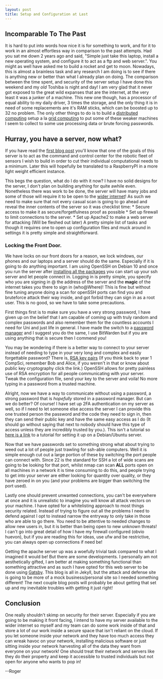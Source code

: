 ```yaml
---
layout: post
title: Setup and Configuration at Last
---
```


## Incomparable To The Past

It is hard to put into words how nice it is for something to work, and for it to work in an almost effortless way in comparison to the past attempts. Had you sat me down 2 years ago and said, "Simple just take this laptop, install a new operating system, and configure it to act as a ftp and web server.". You might as well have asked me to build a rocket and get to moon. Nowadays, this is almost a brainless task and any research I am doing is to see if there is anything new or better than what I already plan on doing. The comparison between the time spent, and security of the server setup I have done this weekend and my _old_ Toshiba is night and day! I am very glad that it never got exposed to the great wild expanses that are the internet, at the very least it was a junker of a machine. This new one though, has a processor of equal ability to my daily driver, 3 times the storage, and the only thing it is in need of some replacements are it's RAM sticks, which can be boosted up to 32 no problem. The only other things to do is to build a [distributed computing](https://en.wikipedia.org/wiki/Distributed_computing) setup a la [grid computing](https://en.wikipedia.org/wiki/Grid_computing) to put some of these weaker machines I seem to collect to some use processing data or brute forcing passwords.

## Hurray, you have a server, now what?

If you have read the [first blog post](https://roger-design.github.io/Server-Selection/) you'll know that one of the goals of this server is to act as the command and control center for the robotic fleet of sensors I wish to build in order to cut their individual computational needs to a minimum. Later this will hopefully be translated to a RaspberryPI in a more light weight efficient instance.

This begs the question, what do I do with it now? I have no solid designs for the server, I don't plan on building anything for quite awhile even. Nonetheless there was work to be done, the server will have many jobs and some of those will require it to be open to the [wider internet](https://www.youtube.com/watch?v=cphNpqKpKc4)! As such we need to make sure that not every casual scan is going to go ahead and reveal the inner contents of the server so it was checklist time:
	* Secure access to make it as secure/forgetfulness proof as possible
	* Set up firewall to limit connections to the server.
	* Set up Apache2 to make a web server for attacking (Will be fleshed out later)
	A pretty simple list of tasks and though it requires one to open up configuration files and muck around in settings it is pretty simple and straightforward.

### Locking the Front Door.
We have locks on our front doors for a reason, we lock windows, our phones and our laptops and a server should do the same. Especially if it is going to do anything important. I am using OpenSSH on Debian 10 and once you run the server after [installing all the packages](https://phoenixnap.com/kb/how-to-enable-ssh-on-debian) you can start up your ssh server and let people connect in. Logging in is pretty simple, you specify who you are signing in @ the address of the server and the **magic** of the internet takes you there to sign in (who@Where)! This is fine but without fine tuning anyone doing a scan for openSSH ports can find you and bruteforce attack their way inside, and got forbid they can sign in as a root user. This is no good, so we have to take some precautions.

First things first is to make sure you have a very strong password, I have given up on the belief that I am capable of coming up with truly random and complex passwords and also remember them for the countless accounts I need for Uni and just life in general. I have made the switch to a [password manager](https://uk.pcmag.com/password-managers/4296/the-best-password-managers) and I suggest you do the same, I use BitWarden but if you are using anything that is secure then I commend you!

You may be wondering if there is a better way to connect to your server instead of needing to type in your very long and complex and easily forgettable password? There is, [RSA key pairs](https://www.comparitech.com/blog/information-security/rsa-encryption/) (If you think back to year 1 CompSci, remember Bob and Alice, if you weren't in that or know about public key cryptography click the link.) OpenSSH allows for pretty painless use of RSA encryption for all people communicating with your server. Tweak the configuration file, send your key to the server and voila! No more typing in a password from a trusted machine.

Alright, now we have a way to communicate without using a password, a strong password that is _hopefully_ stored in a password manager. But can we do better? Of course! I have set up 2FA authentication on my server as well, so if I need to let someone else access the server I can provide this one trusted person the password and the code they need to sign in, then they can send their public key and have the same easy access as I do (It should go without saying that next to nobody should have this type of access unless they are incredibly trusted by you.). This isn't a tutorial so [here is a link](https://www.globo.tech/learning-center/setup-ssh-server-with-two-factor-authentication-ubuntu-debian/) to a tutorial for setting it up on a Debian/Ubuntu server. 

Now that we have passwords set to something strong what about trying to weed out a lot of people just trawling for ssh-able computers. Well it is simple enough cut out a large portion of these by switching the port people can connect with. Since 22 is the standard for SSH a lot of wide scans are going to be looking for that port, whilst nmap can scan **ALL** ports open on all machines in a network it is time consuming to do this, and people trying to get into your server are either looking for quantity over quality, or they have zeroed in on you (and your problems are bigger than switching the port used).	   
	   
Lastly one should prevent unwanted connections, you can't be everywhere at once and it is unrealistic to imagine you will know all attack vectors on your machine. I have opted for a whitelisting approach to most things security related. Instead of trying to figure out all the problems I need to defend against I opt to instead narrow the entryway to only take in those who are able to go there. You need to be attentive to needed changes to allow new users in, but it is better than being open to new unknown threats! I can't go into great detail of how I have my firewall configured (obvio huevon), but if you are reading this for ideas, use ufw and be restrictive, you can always open up connections if need be!	   

Getting the apache server up was a woefully trivial task compared to what I imagined it would be! But there are some developments. I personally am not aesthetically gifted, I am better at making something functional than something attractive and as such I have opted for this web server to be done using [Gatsby](https://www.gatsbyjs.com/docs/glossary/static-site-generator/). This blog is all in Jekyll, but the attack and defense site is going to be more of a mock business/personal site so I needed something different! The next couple blog posts will probably be about getting that set up and my inevitable troubles with getting it just right!

## Conclusion

One really shouldn't skimp on security for their server. Especially if you are going to be making it front facing, I intend to have my server available to the wider internet so myself and my team can do some work inside of that and store a lot of our work inside a secure space that isn't reliant on the cloud. If you let someone inside your network and they have too much access they can wreak havoc on your network, installing malicious software or just sitting inside your network harvesting all of the data they want from everyone on your network! One should treat their network and servers like they do their property and keep it accessible to trusted individuals but not open for anyone who wants to pop in!

--Roger

